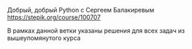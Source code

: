 Добрый, добрый Python с Сергеем Балакиревым
https://stepik.org/course/100707

В рамках данной ветки указаны решения для всех задач из вышеупомянутого курса

